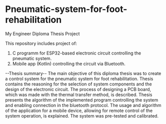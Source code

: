 # Pneumatic-system-for-foot-rehabilitation
My Engineer Diploma Thesis Project

This repository includes project of:
1. C programm for ESP32-based electronic circuit controlling the pneumatic system.
2. Mobile app (Kotlin) controlling the circuit via Bluetooth.

  --Thesis summary--
The main objective of this diploma thesis was to create a control system for the pneumatic system for foot rehabilitation. Thesis contains the reasoning for the selection of system components and the design of the electronic circuit. The process of designing a PCB board, which was made with the thermal transfer method, is described. Thesis presents the algorithm of the implemented program controlling the system and enabling connection in the bluetooth protocol. The usage and algorithm of the application for a mobile device, allowing for remote control of the system operation, is explained. The system was pre-tested and calibrated.

